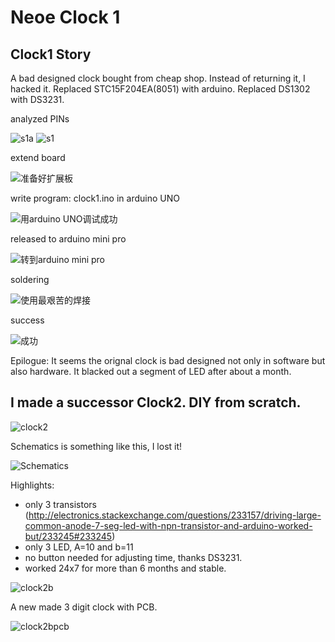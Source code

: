 # Neoe Clock 1

## Clock1 Story


A bad designed clock bought from cheap shop.
Instead of returning it, I hacked it.
Replaced STC15F204EA(8051) with arduino.
Replaced DS1302 with  DS3231.

analyzed PINs

![s1a](https://github.com/neoedmund/neoe-arduino-clock1/raw/master/pic/s1a.jpg "s1a")
![s1](https://github.com/neoedmund/neoe-arduino-clock1/raw/master/pic/s1.jpg "s1")


extend board

![准备好扩展板](https://github.com/neoedmund/neoe-arduino-clock1/raw/master/pic/s2.jpg "准备好扩展板")

write program:
clock1.ino
in arduino UNO

![用arduino UNO调试成功](https://github.com/neoedmund/neoe-arduino-clock1/raw/master/pic/s3.jpg "用arduino UNO调试成功")


released to arduino mini pro

![转到arduino mini pro](https://github.com/neoedmund/neoe-arduino-clock1/raw/master/pic/s4.jpg "转到arduino mini pro")


soldering

![使用最艰苦的焊接](https://github.com/neoedmund/neoe-arduino-clock1/raw/master/pic/s5.jpg "使用最艰苦的焊接")


success

![成功](https://github.com/neoedmund/neoe-arduino-clock1/raw/master/pic/s6.jpg "成功")



Epilogue:
It seems the orignal clock is bad designed not only in software but also hardware. It blacked out a segment of LED after about a month.


## I made a successor Clock2. DIY from scratch.


![clock2](https://github.com/neoedmund/neoe-arduino-clock1/raw/master/pic/clock2.jpg "clock2")


Schematics is something like this, I lost it!

![Schematics](https://github.com/neoedmund/neoe-arduino-clock1/raw/master/pic/zpBOD.png "Schematics")


Highlights:
* only 3 transistors (http://electronics.stackexchange.com/questions/233157/driving-large-common-anode-7-seg-led-with-npn-transistor-and-arduino-worked-but/233245#233245)
* only 3 LED, A=10 and b=11
* no button needed for adjusting time, thanks DS3231.
* worked 24x7 for more than 6 months and stable.

![clock2b](https://github.com/neoedmund/neoe-arduino-clock1/raw/master/pic/clock2b.jpg "clock2b")


A new made 3 digit clock with PCB.

![clock2bpcb](https://github.com/neoedmund/neoe-arduino-clock1/raw/master/pic/clockwithpcb.jpg "clock2bpcb")

